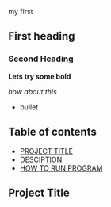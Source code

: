 my first 
## First heading
### Second Heading 
**Lets try some bold**

*how about this*
- bullet 


## Table of contents
- [ PROJECT TITLE ](#PROJECT-TITLE)
- [DESCIPTION](#DISCIPTION)
- [HOW TO RUN PROGRAM](#HOW-TO-RUN-PROJECT)

## Project Title 

